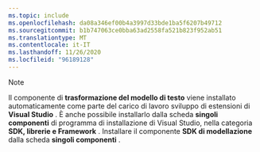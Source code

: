 ```yaml
---
ms.topic: include
ms.openlocfilehash: da08a346ef00b4a3997d33bde1ba5f6207b49712
ms.sourcegitcommit: b1b747063ce0bba63ad2558fa521b823f952ab51
ms.translationtype: MT
ms.contentlocale: it-IT
ms.lasthandoff: 11/26/2020
ms.locfileid: "96189128"
---
```

> [!NOTE]
> Il componente di **trasformazione del modello di testo** viene installato automaticamente come parte del carico di lavoro sviluppo di estensioni di **Visual Studio** . È anche possibile installarlo dalla scheda **singoli componenti** di programma di installazione di Visual Studio, nella categoria **SDK, librerie e Framework** . Installare il componente **SDK di modellazione** dalla scheda **singoli componenti** .
